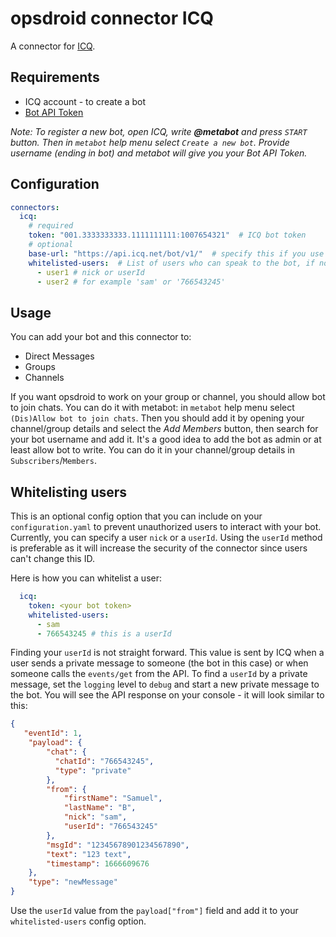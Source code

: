 # opsdroid connector ICQ

A connector for [ICQ](https://icq.com/).

## Requirements

- ICQ account - to create a bot
- [Bot API Token](https://icq.com/botapi/?lang=en)

_Note: To register a new bot, open ICQ, write **@metabot** and press `START` button. 
Then in `metabot` help menu select `Create a new bot`.
Provide username (ending in bot) and metabot will give you your Bot API Token._

## Configuration

```yaml
connectors:
  icq:
    # required
    token: "001.3333333333.1111111111:1007654321"  # ICQ bot token
    # optional
    base-url: "https://api.icq.net/bot/v1/"  # specify this if you use ICQ as corporate messanger for teamwork and have own url
    whitelisted-users:  # List of users who can speak to the bot, if not set anyone can speak
      - user1 # nick or userId
      - user2 # for example 'sam' or '766543245'
```

## Usage

You can add your bot and this connector to:

- Direct Messages
- Groups
- Channels

If you want opsdroid to work on your group or channel, you should allow bot to join chats. You can do it with metabot: in `metabot` help menu select `(Dis)Allow bot to join chats`. Then you should add it by opening your channel/group details and select the _Add Members_ button, then search for your bot username and add it. It's a good idea to add the bot as admin or at least allow bot to write. You can do it in your channel/group details in `Subscribers`/`Members`.

## Whitelisting users

This is an optional config option that you can include on your `configuration.yaml` to prevent unauthorized users to interact with your bot.
Currently, you can specify a user `nick` or a `userId`. Using the `userId` method is preferable as it will increase the security of the connector since users can't change this ID.

Here is how you can whitelist a user:

```yaml
  icq:
    token: <your bot token>
    whitelisted-users:
      - sam
      - 766543245 # this is a userId
```

Finding your `userId` is not straight forward. This value is sent by ICQ when a user sends a private message to someone (the bot in this case) or when someone calls the `events/get` from the API.
To find a `userId` by a private message, set the `logging` level to `debug` and start a new private message to the bot. You will see the API response on your console - it will look similar to this:

```json
{
   "eventId": 1,
    "payload": {
        "chat": {
          "chatId": "766543245", 
          "type": "private"
        },
        "from": {
            "firstName": "Samuel",
            "lastName": "B",
            "nick": "sam",
            "userId": "766543245"
        },
        "msgId": "12345678901234567890",
        "text": "123 text",
        "timestamp": 1666609676
    },
    "type": "newMessage"
}
```

Use the `userId` value from the `payload["from"]` field and add it to your `whitelisted-users` config option.